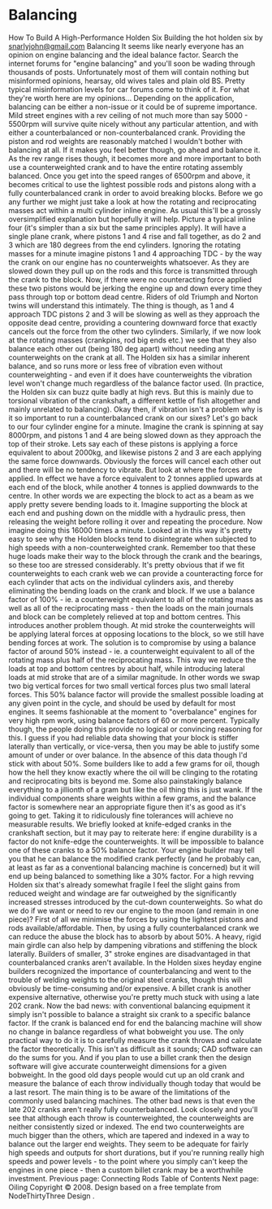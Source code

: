 # Balancing

How To Build A High-Performance Holden Six
Building the hot holden six
by snarlyjohn@gmail.com
Balancing
It seems like nearly everyone has an opinion on engine balancing
and the ideal balance factor. Search the internet forums for
"engine balancing" and you'll soon be wading through thousands of
posts. Unfortunately most of them will contain nothing but
misinformed opinions, hearsay, old wives tales and plain old BS.
Pretty typical misinformation levels for car forums come to think
of it. For what they're worth here are my opinions...
Depending on the application, balancing can be either a
non-issue or it could be of supreme importance. Mild street engines
with a rev ceiling of not much more than say 5000 - 5500rpm will
survive quite nicely without any particular attention, and with
either a counterbalanced or non-counterbalanced crank. Providing
the piston and rod weights are reasonably matched I wouldn't bother
with balancing at all. If it makes you feel better though, go ahead
and balance it.
As the rev range rises though, it becomes more and more
important to both use a counterweighted crank and to have the
entire rotating assembly balanced. Once you get into the speed
ranges of 6500rpm and above, it becomes critical to use the
lightest possible rods and pistons along with a fully
counterbalanced crank in order to avoid breaking blocks.
Before we go any further we might just take a look at how the
rotating and reciprocating masses act within a multi cylinder
inline engine. As usual this'll be a grossly oversimplified
explanation but hopefully it will help. Picture a typical inline
four (it's simpler than a six but the same principles apply). It
will have a single plane crank, where pistons 1 and 4 rise and fall
together, as do 2 and 3 which are 180 degrees from the end
cylinders. Ignoring the rotating masses for a minute imagine
pistons 1 and 4 approaching TDC - by the way the crank on our
engine has no counterweights whatsoever. As they are slowed down
they pull up on the rods and this force is transmitted through the
crank to the block. Now, if there were no counteracting force
applied these two pistons would be jerking the engine up and down
every time they pass through top or bottom dead centre. Riders of
old Triumph and Norton twins will understand this intimately. The
thing is though, as 1 and 4 approach TDC pistons 2 and 3 will be
slowing as well as they approach the opposite dead centre,
providing a countering downward force that exactly cancels out the
force from the other two cylinders. Similarly, if we now look at
the rotating masses (crankpins, rod big ends etc.) we see that they
also balance each other out (being 180 deg apart) without needing
any counterweights on the crank at all. The Holden six has a
similar inherent balance, and so runs more or less free of
vibration even without counterweighting - and even if it does have
counterweights the vibration level won't change much regardless of
the balance factor used. (In practice, the Holden six can buzz quite
badly at high revs. But this is mainly due to torsional vibration
of the crankshaft, a different kettle of fish altogether and mainly unrelated
to balancing).
Okay then, if vibration isn't a problem why is it so important
to run a counterbalanced crank on our sixes? Let's go back to our
four cylinder engine for a minute. Imagine the crank is spinning at
say 8000rpm, and pistons 1 and 4 are being slowed down as they
approach the top of their stroke. Lets say each of these pistons is
applying a force equivalent to about 2000kg, and likewise pistons 2
and 3 are each applying the same force downwards. Obviously the
forces will cancel each other out and there will be no tendency to
vibrate. But look at
where
the forces are applied. In effect
we have a force equivalent to 2 tonnes applied upwards at each end
of the block, while another 4 tonnes is applied downwards to the
centre. In other words we are expecting the block to act as a beam
as we apply pretty severe bending loads to it. Imagine supporting
the block at each end and pushing down on the middle with a
hydraulic press, then releasing the weight before rolling it over
and repeating the procedure. Now imagine doing this 16000 times a
minute. Looked at in this way it's pretty easy to see why the
Holden blocks tend to disintegrate when subjected to high speeds
with a non-counterweighted crank. Remember too that these huge
loads make their way to the block through the crank and the
bearings, so these too are stressed considerably.
It's pretty obvious that if we fit counterweights to each crank
web we can provide a counteracting force for each cylinder that
acts on the individual cylinders axis, and thereby eliminating the
bending loads on the crank and block. If we use a balance factor of
100% - ie. a counterweight equivalent to all of the rotating mass
as well as all of the reciprocating mass - then the loads on the
main journals and block can be completely relieved at top and
bottom centres. This introduces another problem though. At mid
stroke the counterweights will be applying lateral forces at
opposing locations to the block, so we still have bending forces at
work. The solution is to compromise by using a balance factor of
around 50% instead - ie. a counterweight equivalent to all of the
rotating mass plus half of the reciprocating mass. This way we
reduce the loads at top and bottom centres by about half, while
introducing lateral loads at mid stroke that are of a similar
magnitude. In other words we swap two big vertical forces for two
small vertical forces plus two small lateral forces. This 50%
balance factor will provide the smallest possible loading at any
given point in the cycle, and should be used by default for most
engines. It seems fashionable at the moment to "overbalance"
engines for very high rpm work, using balance factors of 60 or more
percent. Typically though, the people doing this provide no logical
or convincing reasoning for this. I guess if you had reliable data
showing that your block is stiffer laterally than vertically, or
vice-versa, then you may be able to justify some amount of under or
over balance. In the absence of this data though I'd stick with
about 50%.
Some builders like to add a few grams for oil, though how the
hell they know exactly where the oil will be clinging to the
rotating and reciprocating bits is beyond me. Some also
painstakingly balance everything to a jillionth of a gram but like
the oil thing this is just wank. If the individual components share
weights within a few grams, and the balance factor is somewhere
near an appropriate figure then it's as good as it's going to get.
Taking it to ridiculously fine tolerances will achieve no
measurable results.
We briefly looked at knife-edged cranks in the crankshaft section,
but it may pay to reiterate here: if engine durability is a factor
do not
knife-edge the counterweights. It will be impossible
to balance one of these cranks to a 50% balance factor. Your engine
builder may tell you that he can balance the modified crank perfectly
(and he probably can, at least as far as a conventional balancing machine is concerned)
but it will end up being balanced to something
like a 30% factor. For a high revving Holden six that's already
somewhat fragile I feel the slight gains from reduced weight and
windage are far outweighed by the significantly increased stresses
introduced by the cut-down counterweights.
So what do we do if we want or need to rev our engine to the
moon (and remain in one piece)? First of all we minimise the forces
by using the lightest pistons and rods available/affordable. Then,
by using a fully counterbalanced crank we can reduce the abuse the
block has to absorb by about 50%. A heavy, rigid main girdle can
also help by dampening vibrations and stiffening the block
laterally. Builders of smaller, 3" stroke engines are disadvantaged in
that counterbalanced cranks aren't available. In the Holden sixes
heyday engine builders recognized the importance of
counterbalancing and went to the trouble of welding weights to the
original steel cranks, though this will obviously be time-consuming
and/or expensive. A billet crank is another expensive alternative,
otherwise you're pretty much stuck with using a late 202 crank.
Now the bad news: with conventional balancing equipment it simply
isn't possible to balance a straight six crank to a specific balance factor. If
the crank is balanced end for end the balancing machine will show no
change in balance regardless of what bobweight you use. The only
practical way to do it is to carefully measure the crank throws and
calculate the factor theoretically. This isn't as difficult as it sounds;
CAD software can do the sums for you. And if you plan to use a billet crank
then the design software will give accurate counterweight dimensions for a given
bobweight. In the good old days people would cut up an old crank and measure
the balance of each throw individually though today that would be a last
resort. The main thing is to be aware of the limitations of the commonly used balancing
machines. The other bad news is that even the late 202 cranks aren't really
fully counterbalanced. Look closely and you'll see that although each throw
is counterweighted, the counterweights are neither consistently sized or indexed.
The end two counterweights are much bigger than the others, which are tapered and
indexed in a way to balance out the larger end weights.
They seem to be adequate for fairly high speeds and outputs for short durations, but if you're running
really high speeds and power levels - to the point where you simply can't keep the
engines in one piece - then a custom billet crank may be a worthwhile investment.
Previous page: Connecting Rods
Table of Contents
Next page: Oiling
Copyright © 2008. Design
based on a free template from
NodeThirtyThree
Design
.